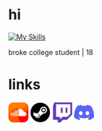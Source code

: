 # hi

[![My Skills](https://skillicons.dev/icons?i=arch,python,bash,neovim,linux,powershell,windows,docker)](https://skillicons.dev)

broke college student | 18

# links

[<img  width="40px" src="assets/soundcloud.png" />](https://soundcloud.com/fruit-salad-162533379/likes)
[<img  width="40px" src="assets/steam.png" />](https://steamcommunity.com/profiles/76561198983419915/)
[<img  width="40px" src="assets/twitch.png" />](https://www.twitch.tv/fruitsaladchan)
[<img  width="40px" src="assets/discord.png" />](https://discordapp.com/users/496431451588395021)



